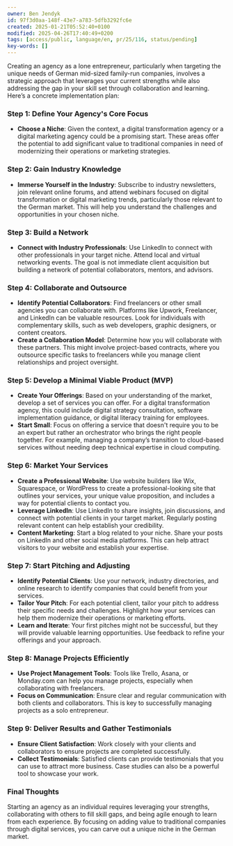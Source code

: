 ```yaml
---
owner: Ben Jendyk
id: 97f3d0aa-148f-43e7-a783-5dfb3292fc6e
created: 2025-01-21T05:52:40+0100
modified: 2025-04-26T17:40:49+0200
tags: [access/public, language/en, pr/25/116, status/pending]
key-words: []
---
```


Creating an agency as a lone entrepreneur, particularly when targeting the unique needs of German mid-sized family-run companies, involves a strategic approach that leverages your current strengths while also addressing the gap in your skill set through collaboration and learning. Here’s a concrete implementation plan:

### Step 1: Define Your Agency's Core Focus

- **Choose a Niche**: Given the context, a digital transformation agency or a digital marketing agency could be a promising start. These areas offer the potential to add significant value to traditional companies in need of modernizing their operations or marketing strategies.

### Step 2: Gain Industry Knowledge

- **Immerse Yourself in the Industry**: Subscribe to industry newsletters, join relevant online forums, and attend webinars focused on digital transformation or digital marketing trends, particularly those relevant to the German market. This will help you understand the challenges and opportunities in your chosen niche.

### Step 3: Build a Network

- **Connect with Industry Professionals**: Use LinkedIn to connect with other professionals in your target niche. Attend local and virtual networking events. The goal is not immediate client acquisition but building a network of potential collaborators, mentors, and advisors.

### Step 4: Collaborate and Outsource

- **Identify Potential Collaborators**: Find freelancers or other small agencies you can collaborate with. Platforms like Upwork, Freelancer, and LinkedIn can be valuable resources. Look for individuals with complementary skills, such as web developers, graphic designers, or content creators.
- **Create a Collaboration Model**: Determine how you will collaborate with these partners. This might involve project-based contracts, where you outsource specific tasks to freelancers while you manage client relationships and project oversight.

### Step 5: Develop a Minimal Viable Product (MVP)

- **Create Your Offerings**: Based on your understanding of the market, develop a set of services you can offer. For a digital transformation agency, this could include digital strategy consultation, software implementation guidance, or digital literacy training for employees.
- **Start Small**: Focus on offering a service that doesn't require you to be an expert but rather an orchestrator who brings the right people together. For example, managing a company’s transition to cloud-based services without needing deep technical expertise in cloud computing.

### Step 6: Market Your Services

- **Create a Professional Website**: Use website builders like Wix, Squarespace, or WordPress to create a professional-looking site that outlines your services, your unique value proposition, and includes a way for potential clients to contact you.
- **Leverage LinkedIn**: Use LinkedIn to share insights, join discussions, and connect with potential clients in your target market. Regularly posting relevant content can help establish your credibility.
- **Content Marketing**: Start a blog related to your niche. Share your posts on LinkedIn and other social media platforms. This can help attract visitors to your website and establish your expertise.

### Step 7: Start Pitching and Adjusting

- **Identify Potential Clients**: Use your network, industry directories, and online research to identify companies that could benefit from your services.
- **Tailor Your Pitch**: For each potential client, tailor your pitch to address their specific needs and challenges. Highlight how your services can help them modernize their operations or marketing efforts.
- **Learn and Iterate**: Your first pitches might not be successful, but they will provide valuable learning opportunities. Use feedback to refine your offerings and your approach.

### Step 8: Manage Projects Efficiently

- **Use Project Management Tools**: Tools like Trello, Asana, or Monday.com can help you manage projects, especially when collaborating with freelancers.
- **Focus on Communication**: Ensure clear and regular communication with both clients and collaborators. This is key to successfully managing projects as a solo entrepreneur.

### Step 9: Deliver Results and Gather Testimonials

- **Ensure Client Satisfaction**: Work closely with your clients and collaborators to ensure projects are completed successfully.
- **Collect Testimonials**: Satisfied clients can provide testimonials that you can use to attract more business. Case studies can also be a powerful tool to showcase your work.

### Final Thoughts

Starting an agency as an individual requires leveraging your strengths, collaborating with others to fill skill gaps, and being agile enough to learn from each experience. By focusing on adding value to traditional companies through digital services, you can carve out a unique niche in the German market.
